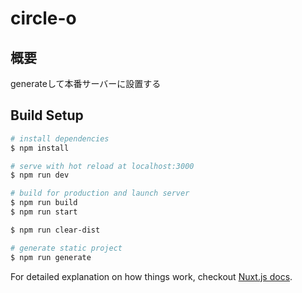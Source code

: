 # circle-o

## 概要

generateして本番サーバーに設置する

## Build Setup

``` bash
# install dependencies
$ npm install

# serve with hot reload at localhost:3000
$ npm run dev

# build for production and launch server
$ npm run build
$ npm run start

$ npm run clear-dist

# generate static project
$ npm run generate

```

For detailed explanation on how things work, checkout [Nuxt.js docs](https://nuxtjs.org).

